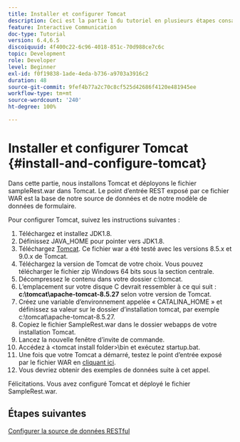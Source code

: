 ```yaml
---
title: Installer et configurer Tomcat
description: Ceci est la partie 1 du tutoriel en plusieurs étapes consacré à la création de votre premier document de communication interactive. Dans cette partie, nous allons installer Tomcat et déployer le fichier sampleRest.war dans Tomcat.
feature: Interactive Communication
doc-type: Tutorial
version: 6.4,6.5
discoiquuid: 4f400c22-6c96-4018-851c-70d988ce7c6c
topic: Development
role: Developer
level: Beginner
exl-id: f0f19838-1ade-4eda-b736-a9703a3916c2
duration: 48
source-git-commit: 9fef4b77a2c70c8cf525d42686f4120e481945ee
workflow-type: tm+mt
source-wordcount: '240'
ht-degree: 100%

---
```


# Installer et configurer Tomcat {#install-and-configure-tomcat}

Dans cette partie, nous installons Tomcat et déployons le fichier sampleRest.war dans Tomcat. Le point d’entrée REST exposé par ce fichier WAR est la base de notre source de données et de notre modèle de données de formulaire.

Pour configurer Tomcat, suivez les instructions suivantes :

1. Téléchargez et installez JDK1.8.
2. Définissez JAVA_HOME pour pointer vers JDK1.8.
3. Téléchargez [Tomcat](https://tomcat.apache.org/). Ce fichier war a été testé avec les versions 8.5.x et 9.0.x de Tomcat.
4. Téléchargez la version de Tomcat de votre choix. Vous pouvez télécharger le fichier zip Windows 64 bits sous la section centrale.
5. Décompressez le contenu dans votre dossier c:\tomcat.
6. L’emplacement sur votre disque C devrait ressembler à ce qui suit : **c:\tomcat\apache-tomcat-8.5.27** selon votre version de Tomcat.
7. Créez une variable d’environnement appelée « CATALINA_HOME » et définissez sa valeur sur le dossier d’installation tomcat, par exemple c:\tomcat\apache-tomcat-8.5.27.
8. Copiez le fichier SampleRest.war dans le dossier webapps de votre installation Tomcat.
9. Lancez la nouvelle fenêtre d’invite de commande.
10. Accédez à &lt;tomcat install folder>\bin et exécutez startup.bat.
11. Une fois que votre Tomcat a démarré, testez le point d’entrée exposé par le fichier WAR en [cliquant ici](http://localhost:8080/SampleRest/webapi/getStatement/9586).
12. Vous devriez obtenir des exemples de données suite à cet appel.

Félicitations. Vous avez configuré Tomcat et déployé le fichier SampleRest.war.

## Étapes suivantes

[Configurer la source de données RESTful](./parttwo.md)
